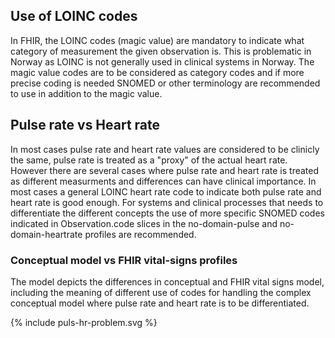 ## Use of LOINC codes

In FHIR, the LOINC codes (magic value) are mandatory to indicate what category of measurement the given observation is. This is problematic in Norway as LOINC is not generally used in clinical systems in Norway. The magic value codes are to be considered as category codes and if more precise coding is needed SNOMED or other terminology are recommended to use in addition to the magic value.

## Pulse rate vs Heart rate

In most cases pulse rate and heart rate values are considered to be clinicly the same, pulse rate is treated as a "proxy" of the actual heart rate. However there are several cases where pulse rate and heart rate is treated as different measurments and differences can have clinical importance. In most cases a general LOINC heart rate code to indicate both pulse rate and heart rate is good enough. For systems and clinical processes that needs to differentiate the different concepts the use of more specific SNOMED codes indicated in Observation.code slices in the no-domain-pulse and no-domain-heartrate profiles are recommended.

### Conceptual model vs FHIR vital-signs profiles

The model depicts the differences in conceptual and FHIR vital signs model, including the meaning of different use of codes for handling the complex conceptual model where pulse rate and heart rate is to be differentiated.

<div>{% include puls-hr-problem.svg %}</div>